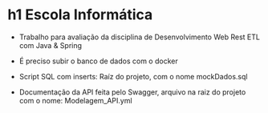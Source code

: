 # h1 Escola Informática

- Trabalho para avaliação da disciplina de Desenvolvimento Web Rest ETL com Java & Spring

- É preciso subir o banco de dados com o docker

- Script SQL com inserts: Raíz do projeto, com o nome mockDados.sql

- Documentação da API feita pelo Swagger, arquivo na raiz do projeto com o nome: Modelagem_API.yml


